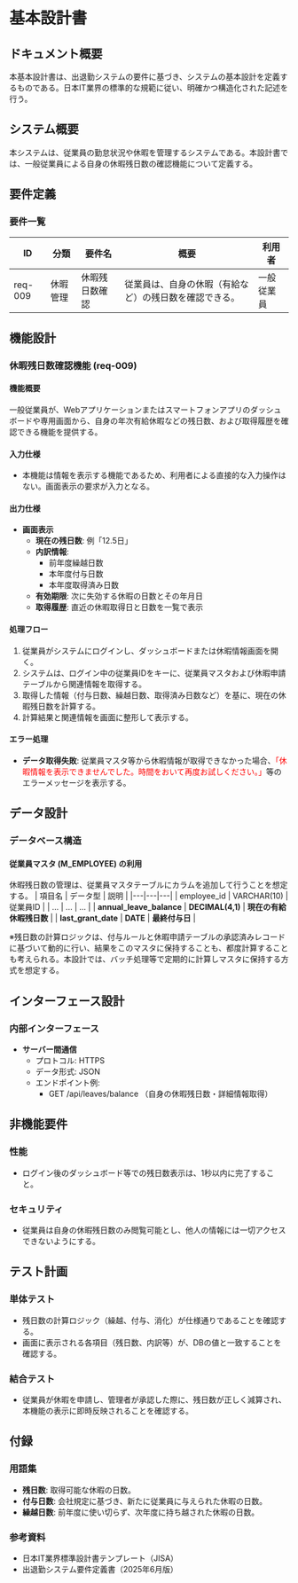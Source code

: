 # 基本設計書

## ドキュメント概要
本基本設計書は、出退勤システムの要件に基づき、システムの基本設計を定義するものである。日本IT業界の標準的な規範に従い、明確かつ構造化された記述を行う。

## システム概要
本システムは、従業員の勤怠状況や休暇を管理するシステムである。本設計書では、一般従業員による自身の休暇残日数の確認機能について定義する。

## 要件定義
### 要件一覧
| ID | 分類 | 要件名 | 概要 | 利用者 |
|---|---|---|---|---|
| req-009 | 休暇管理 | 休暇残日数確認 | 従業員は、自身の休暇（有給など）の残日数を確認できる。 | 一般従業員 |

## 機能設計
### 休暇残日数確認機能 (req-009)
#### 機能概要
一般従業員が、Webアプリケーションまたはスマートフォンアプリのダッシュボードや専用画面から、自身の年次有給休暇などの残日数、および取得履歴を確認できる機能を提供する。

#### 入力仕様
- 本機能は情報を表示する機能であるため、利用者による直接的な入力操作はない。画面表示の要求が入力となる。

#### 出力仕様
- **画面表示**
  - **現在の残日数**: 例「12.5日」
  - **内訳情報**:
    - 前年度繰越日数
    - 本年度付与日数
    - 本年度取得済み日数
  - **有効期限**: 次に失効する休暇の日数とその年月日
  - **取得履歴**: 直近の休暇取得日と日数を一覧で表示

#### 処理フロー
1. 従業員がシステムにログインし、ダッシュボードまたは休暇情報画面を開く。
2. システムは、ログイン中の従業員IDをキーに、従業員マスタおよび休暇申請テーブルから関連情報を取得する。
3. 取得した情報（付与日数、繰越日数、取得済み日数など）を基に、現在の休暇残日数を計算する。
4. 計算結果と関連情報を画面に整形して表示する。

#### エラー処理
- **データ取得失敗**: 従業員マスタ等から休暇情報が取得できなかった場合、<font color="red">「休暇情報を表示できませんでした。時間をおいて再度お試しください。」</font>等のエラーメッセージを表示する。

## データ設計
### データベース構造
#### 従業員マスタ (M_EMPLOYEE) の利用
休暇残日数の管理は、従業員マスタテーブルにカラムを追加して行うことを想定する。
| 項目名 | データ型 | 説明 |
|---|---|---|
| employee_id | VARCHAR(10) | 従業員ID |
| ... | ... | ... |
| **annual_leave_balance** | **DECIMAL(4,1)** | **現在の有給休暇残日数** |
| **last_grant_date** | **DATE** | **最終付与日** |

※残日数の計算ロジックは、付与ルールと休暇申請テーブルの承認済みレコードに基づいて動的に行い、結果をこのマスタに保持することも、都度計算することも考えられる。本設計では、バッチ処理等で定期的に計算しマスタに保持する方式を想定する。

## インターフェース設計
### 内部インターフェース
- **サーバー間通信**
  - プロトコル: HTTPS
  - データ形式: JSON
  - エンドポイント例:
    - GET /api/leaves/balance （自身の休暇残日数・詳細情報取得）

## 非機能要件
### 性能
- ログイン後のダッシュボード等での残日数表示は、1秒以内に完了すること。

### セキュリティ
- 従業員は自身の休暇残日数のみ閲覧可能とし、他人の情報には一切アクセスできないようにする。

## テスト計画
### 単体テスト
- 残日数の計算ロジック（繰越、付与、消化）が仕様通りであることを確認する。
- 画面に表示される各項目（残日数、内訳等）が、DBの値と一致することを確認する。

### 結合テスト
- 従業員が休暇を申請し、管理者が承認した際に、残日数が正しく減算され、本機能の表示に即時反映されることを確認する。

## 付録
### 用語集
- **残日数**: 取得可能な休暇の日数。
- **付与日数**: 会社規定に基づき、新たに従業員に与えられた休暇の日数。
- **繰越日数**: 前年度に使い切らず、次年度に持ち越された休暇の日数。

### 参考資料
- 日本IT業界標準設計書テンプレート（JISA）
- 出退勤システム要件定義書（2025年6月版）